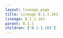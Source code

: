 ```yaml
---
layout: lineage_page
title: Lineage B.1.1.163
lineage: B.1.1.163
parent: B.1.1
children: ['B.1.1.163']
---
```

